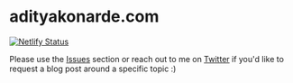 # adityakonarde.com

[![Netlify Status](https://api.netlify.com/api/v1/badges/c17db709-ff18-4e4a-8eb5-b00c5523c812/deploy-status)](https://app.netlify.com/sites/amazing-hamilton-d87547/deploys)

Please use the [Issues](https://github.com/aditya-konarde/adityakonarde.com/issues) section or reach out to me on [Twitter](https://twitter.com/aditya_konarde) if you'd like to request a blog post around a specific topic :)
